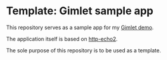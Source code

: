 # Template: Gimlet sample app

This repository serves as a sample app for my [Gimlet demo](https://github.com/sagikazarmark/demo-gimlet).

The application itself is based on [http-echo2](https://github.com/sagikazarmark/http-echo2).

The sole purpose of this repository is to be used as a template.
